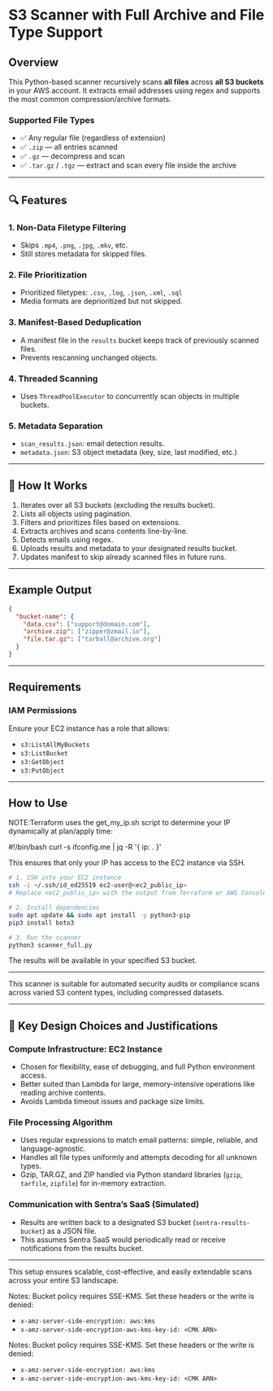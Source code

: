 # S3 Scanner with Full Archive and File Type Support

## Overview

This Python-based scanner recursively scans **all files** across **all S3 buckets** in your AWS account. It extracts email addresses using regex and supports the most common compression/archive formats.

### Supported File Types

- ✅ Any regular file (regardless of extension)
- ✅ `.zip` — all entries scanned
- ✅ `.gz` — decompress and scan
- ✅ `.tar.gz` / `.tgz` — extract and scan every file inside the archive

---


## 🔍 Features

### 1. Non-Data Filetype Filtering
- Skips `.mp4`, `.png`, `.jpg`, `.mkv`, etc.
- Still stores metadata for skipped files.

### 2. File Prioritization
- Prioritized filetypes: `.csv`, `.log`, `.json`, `.xml`, `.sql`
- Media formats are deprioritized but not skipped.

### 3. Manifest-Based Deduplication
- A manifest file in the `results` bucket keeps track of previously scanned files.
- Prevents rescanning unchanged objects.

### 4. Threaded Scanning
- Uses `ThreadPoolExecutor` to concurrently scan objects in multiple buckets.

### 5. Metadata Separation
- `scan_results.json`: email detection results.
- `metadata.json`: S3 object metadata (key, size, last modified, etc.)

---

## 🧪 How It Works

1. Iterates over all S3 buckets (excluding the results bucket).
2. Lists all objects using pagination.
3. Filters and prioritizes files based on extensions.
4. Extracts archives and scans contents line-by-line.
5. Detects emails using regex.
6. Uploads results and metadata to your designated results bucket.
7. Updates manifest to skip already scanned files in future runs.

---

## Example Output

```json
{
  "bucket-name": {
    "data.csv": ["support@domain.com"],
    "archive.zip": ["zipper@zmail.io"],
    "file.tar.gz": ["tarball@archive.org"]
  }
}
```

---

## Requirements

### IAM Permissions

Ensure your EC2 instance has a role that allows:

- `s3:ListAllMyBuckets`
- `s3:ListBucket`
- `s3:GetObject`
- `s3:PutObject`

---

## How to Use
NOTE:Terraform uses the get_my_ip.sh script to determine your IP dynamically at plan/apply time:

#!/bin/bash
curl -s ifconfig.me | jq -R '{ ip: . }'


This ensures that only your IP has access to the EC2 instance via SSH.

```bash
# 1. SSH into your EC2 instance 
ssh -i ~/.ssh/id_ed25519 ec2-user@<ec2_public_ip>
# Replace <ec2_public_ip> with the output from Terraform or AWS Console.

# 2. Install dependencies
sudo apt update && sudo apt install -y python3-pip
pip3 install boto3

# 3. Run the scanner
python3 scanner_full.py
```

The results will be available in your specified S3 bucket.

---

This scanner is suitable for automated security audits or compliance scans across varied S3 content types, including compressed datasets.


---

## 🧠 Key Design Choices and Justifications

### Compute Infrastructure: EC2 Instance
- Chosen for flexibility, ease of debugging, and full Python environment access.
- Better suited than Lambda for large, memory-intensive operations like reading archive contents.
- Avoids Lambda timeout issues and package size limits.

### File Processing Algorithm
- Uses regular expressions to match email patterns: simple, reliable, and language-agnostic.
- Handles all file types uniformly and attempts decoding for all unknown types.
- Gzip, TAR.GZ, and ZIP handled via Python standard libraries (`gzip`, `tarfile`, `zipfile`) for in-memory extraction.

### Communication with Sentra’s SaaS (Simulated)
- Results are written back to a designated S3 bucket (`sentra-results-bucket`) as a JSON file.
- This assumes Sentra SaaS would periodically read or receive notifications from the results bucket.

---

This setup ensures scalable, cost-effective, and easily extendable scans across your entire S3 landscape.

Notes:
Bucket policy requires SSE-KMS. Set these headers or the write is denied:
- `x-amz-server-side-encryption: aws:kms`
- `x-amz-server-side-encryption-aws-kms-key-id: <CMK ARN>`

Notes:
Bucket policy requires SSE-KMS. Set these headers or the write is denied:
- `x-amz-server-side-encryption: aws:kms`
- `x-amz-server-side-encryption-aws-kms-key-id: <CMK ARN>`